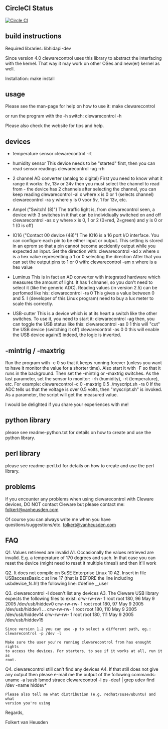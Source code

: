 CircleCI Status
---------------

[![Circle CI](https://circleci.com/gh/zoff99/clewarecontrol/tree/build_with_circleCI.svg?style=svg)](https://circleci.com/gh/zoff99/clewarecontrol/tree/build_with_circleCI)


build instructions
------------------
Required libraries:
	libhidapi-dev

Since version 4.0 clewarecontrol uses this library to abstract the
interfacing with the kernel. That way it may work on other OSes and new(er)
kernel as well.

Installation:
	make install


usage
-----
Please see the man-page for help on how to use it:
	make clewarecontrol

or run the program with the -h switch:
	clewarecontrol -h

Please also check the website for tips and help.


devices
-------
- temperature sensor
	clewarecontrol -rt

- humidity sensor
  This device needs to be "started" first, then you can read sensor readings
	clewarecontrol -ag -rh

- 2 channel AD converter (analog to digital)
  First you need to know what it range it works: 5v, 13v or 24v
  then you must select the channel to read from - the device has 2 channels
  after selecting the channel, you can keep reading
	clewarecontrol -ai x        where x is 0 or 1 (selects channel)
	clewarecontrol -ra y        where y is 0 voor 5v, 1 for 13v, etc.
 
- Ampel ("Switch1 (8)")
  The traffic light is, from clewarecontrol seen, a device with 3 switches in
  it that can be individiually switched on and off
	clewarecontrol -as x y      where x is 0, 1 or 2 (0=red, 2=green) and
                                    y is 0 or 1 (0 is off)

- IO16 ("Contact 00 device (48)")
  The IO16 is a 16 port I/O interface. You can configure each pin to be either
  input or output. This setting is stored in an eprom so that a pin cannot
  become accidently output while you expected an input.
  Set the direction with:
	clewarecontrol -ad x        where x is a hex value representing a 1
                                    or 0 selecting the direction
  After that you can set the output pins to 1 or 0 with:
	clewarecontrol -am x        where is a hex value

- Luminus
  This is in fact an AD converter with integrated hardware which measures the
  amount of light. It has 1 chnanel, so you don't need to select it (like the
  generic ADC). Reading values (in version 2.5) can be perfomed like his:
	clewarecontrol -ra 0
  This gives a value between 0 and 5. I (developer of this Linux program)
  need to buy a lux meter to scale this correctly.


- USB-cutter
  This is a device which is at its heart a switch like the other switches.
  To use it, you need to start it:
	clewarecontrol -ag
  then, you can toggle the USB status like this:
	clewarecontrol -as 0 1      this will "cut" the USB device (switching
	                            it off)
	clewarecontrol -as 0 0      this will enable the USB device again(!)
  indeed, the logic is inverted.


-mintrig / -maxtrig
-------------------
Run the program with -c 0 so that it keeps running forever (unless you want to
have it monitor the value for a shorter time).
Also start it with -F so that it runs in the background.
Then set the -mintrig or -maxtrig switches.
As the last parameter, set the sensor to monitor: -rh (humidity), -rt
(temperature), etc.
For example:
	clewarecontrol -c 0 -maxtrig 0.5 ./myscript.sh -ra 0
If the ADC tells us that the voltage is over 0.5 volts, then "myscript.sh" is
invoked. As a parameter, the script will get the measured value.


I would be delighted if you share your experiences with me!


python library
--------------
please see readme-python.txt for details on how to create and use the python
library.


perl library
--------------
please see readme-perl.txt for details on how to create and use the perl
library.


problems
--------
If you encounter any problems when using clewarecontrol with Cleware devices,
DO NOT contact Cleware but please contact me: folkert@vanheusden.com

Of course you can always write me when you have questions/suggestions/etc.
 folkert@vanheusden.com


FAQ
---
Q1. Values retrieved are invalid
A1. Occasionally the values retrieved are invalid. E.g. a temperature of 170
    degrees and such. In that case you can reset the device (might need to
    reset it multiple times!) and then it'll work

Q2. It does not compile on SuSE Enterprise Linux 10
A2. Insert in file USBaccessBasic.c at line 17 (that is BEFORE the line
    including usbdevice_fs.h!) the following line:
	#define __user

Q3. clewarecontrol -l doesn't list any devices
A3. The Cleware USB library expects the following files to exist:
	crw-rw-rw- 1 root root 180,  96 May  9  2005 /dev/usb/hiddev0
	crw-rw-rw- 1 root root 180,  97 May  9  2005 /dev/usb/hiddev1
	...
	crw-rw-rw- 1 root root 180, 110 May  9  2005 /dev/usb/hiddev14
	crw-rw-rw- 1 root root 180, 111 May  9  2005 /dev/usb/hiddev15

    Since version 1.2 you can use -p to select a different path, eg.:
	clewarecontrol -p /dev -l

    Make sure the user you're running clewarecontrol from has enought rights
    to access the devices. For starters, to see if it works at all, run it as
    root.

Q4. clewarecontrol still can't find any devices
A4. If that still does not give any output then please e-mail me the output of
    the following commands:
	uname -a
	lsusb
	lsmod
	strace clewarecontrol -l
	ps -deaf | grep udev
	find /dev -name hiddev\*

    Please also tell me what distribution (e.g. redhat/suse/ubuntu) and what
    version you're using


Regards,

Folkert van Heusden
